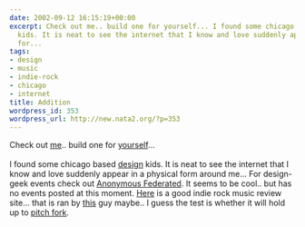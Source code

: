```yaml
---
date: 2002-09-12 16:15:19+00:00
excerpt: Check out me.. build one for yourself... I found some chicago based design
  kids. It is neat to see the internet that I know and love suddenly appear in a physical
  for...
tags:
- design
- music
- indie-rock
- chicago
- internet
title: Addition
wordpress_id: 353
wordpress_url: http://new.nata2.org/?p=353
---
```


Check out <a href="http://emf.myvirtualmodel.com/emf/EMFServlet?state=pickup&id=3EDA7BE61.7039535237830568E2041054505958&lang=en&z=0&retailerid=0&retailerid=0">me</a>.. build one for <a href="http://www.mvm.com">yourself</a>... <br/><br/>I found some chicago based <a href="http://www.coudal.com">design</a> kids. It is neat to see the internet that I know and love suddenly appear in a physical form around me...  For design-geek events check out <a href="http://www.anonfed.com/">Anonymous Federated</a>. It seems to be cool.. but has no events posted at this moment. <a href="http://www.75orless.com/">Here</a> is a good indie rock music review site... that is ran by <a href="http://www.slatch.com/">this</a> guy maybe.. I guess the test is whether it will hold up to <a href="http://pitchforkmedia.com/">pitch fork</a>.